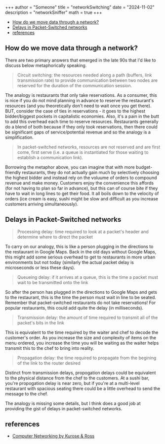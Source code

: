 +++
author = "Someone"
title = "networkSwitching"
date = "2024-11-02"
description = "networkSniffer"
math = true
+++

- [How  do we move data through a network?](#how--do-we-move-data-through-a-network)
- [Delays in Packet-Switched networks](#delays-in-packet-switched-networks)
- [references](#references)


## How  do we move data through a network?

There are two primary answers that emerged in the late 90s that I'd like to discuss below metaphorically speaking.

> Circuit switching: the resources needed along a path (buffers, link transmission rate) to provide communication between two nodes are reserved for the duration of the communication session.

The analogy is restaurants that only take reservations. As a consumer, this is nice if you do not mind planning in advance to reserve the restaurant's resources (and you theoretically don't need to wait once you get there). BUT, consider the case of ties in reservations - it goes to the highest bidder/biggest pockets in capitalistic economies. Also, it's a pain in the butt to add this overhead each time to reserve resources. Restaurants generally do a blend of both because if they only took reservations, then there could be significant gaps of service/potential revenue and so the analogy is a simplification.

> In packet-switched networks, resources are not reserved and are first come, first serve (i.e. a queue is instantiated for those waiting to establish a communication link).

Borrowing the metaphor above, you can imagine that with more budget-friendly restaurants, they do not actually gain much by selectively choosing the highest bidder and instead rely on the voluume of orders to compound revenue and make money. Customers enjoy the convenience this affords (for not having to plan so far in advance), but this can of course bite if they have to wait in long lines to get their food. It all boils down to the velocity of orders (ice cream is easy, sushi might be slow and difficult as you increase customers arriving simultaneously).

## Delays in Packet-Switched networks

> Processing delay: time required to look at a packet's header and determine where to direct the packet

To carry on our analogy, this is like a person plugging in the directions to the restaurant in Google Maps. Back in the old days without Google Maps, this might add some serious overhead to get to restaurants in more urban environments but not today (similarly the actual packet delay is microseconds or less these days).

> Queueing delay: if it arrives at a queue, this is the time a packet must wait to be transmitted onto the link

So after the person has plugged in the directions to Google Maps and gets to the restaurant, this is the time the person must wait in line to be seated. Remember that packet-switched restaurants do not take reservations! For popular restaurants, this could add quite the delay (in milliseconds).

> Transmission delay: the amount of time required to transmit all of the packet's bits in the link

This is equivalent to the time required by the waiter and chef to decode the customer's order. As you increase the size and complexity of items on the menu ordered, you increase the time you will be waiting as the waiter helps transmit this to the chef to bring into reality.

> Propagation delay: the time required to propagate from the begining of the link to the router desired

Distinct from transmission delays, propogation delays could be equivalent to the physical distance from the chef to the customers. At a sushi bar, you're propogation delay is near zero, but if you're at a multi-level restaurant with spacious seating there could be a little overhead to send the message to the chef.

The analogy is missing some details, but I think does a good job at providing the gist of delays in packet-switched networks.

## references
- [Computer Networking by Kurose & Ross](https://gaia.cs.umass.edu/kurose_ross/index.php)

